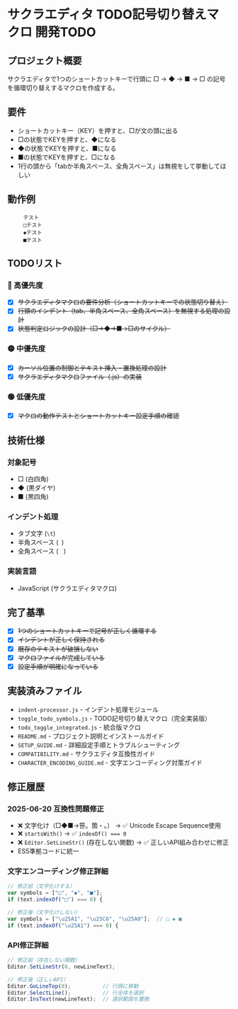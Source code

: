 # サクラエディタ TODO記号切り替えマクロ 開発TODO

## プロジェクト概要
サクラエディタで1つのショートカットキーで行頭に □ → ◆ → ■ → □ の記号を循環切り替えするマクロを作成する。

## 要件
- ショートカットキー（KEY）を押すと、□が文の頭に出る
- □の状態でKEYを押すと、◆になる
- ◆の状態でKEYを押すと、■になる
- ■の状態でKEYを押すと、□になる
- 1行の頭から「tabか半角スペース、全角スペース」は無視をして挙動してほしい

## 動作例
```
　　　テスト
　　　□テスト
　　　◆テスト
　　　■テスト
```

## TODOリスト

### 🔴 高優先度
- [x] ~~サクラエディタマクロの要件分析（ショートカットキーでの状態切り替え）~~
- [x] ~~行頭のインデント（tab、半角スペース、全角スペース）を無視する処理の設計~~
- [x] ~~状態判定ロジックの設計（□→◆→■→□のサイクル）~~

### 🟡 中優先度
- [x] ~~カーソル位置の制御とテキスト挿入・置換処理の設計~~
- [x] ~~サクラエディタマクロファイル（.js）の実装~~

### 🟢 低優先度
- [x] ~~マクロの動作テストとショートカットキー設定手順の確認~~

## 技術仕様

### 対象記号
- □ (白四角)
- ◆ (黒ダイヤ)
- ■ (黒四角)

### インデント処理
- タブ文字 (`\t`)
- 半角スペース (` `)
- 全角スペース (`　`)

### 実装言語
- JavaScript (サクラエディタマクロ)

## 完了基準
- [x] ~~1つのショートカットキーで記号が正しく循環する~~
- [x] ~~インデントが正しく保持される~~
- [x] ~~既存のテキストが破損しない~~
- [x] ~~マクロファイルが完成している~~
- [x] ~~設定手順が明確になっている~~

## 実装済みファイル
- `indent-processor.js` - インデント処理モジュール
- `toggle_todo_symbols.js` - TODO記号切り替えマクロ（完全実装版）
- `todo_toggle_integrated.js` - 統合版マクロ
- `README.md` - プロジェクト説明とインストールガイド
- `SETUP_GUIDE.md` - 詳細設定手順とトラブルシューティング
- `COMPATIBILITY.md` - サクラエディタ互換性ガイド
- `CHARACTER_ENCODING_GUIDE.md` - 文字エンコーディング対策ガイド

## 修正履歴
### 2025-06-20 互換性問題修正
- ❌ 文字化け（□◆■→笹。箇・。） → ✅ Unicode Escape Sequence使用
- ❌ `startsWith()` → ✅ `indexOf() === 0`
- ❌ `Editor.SetLineStr()` (存在しない関数) → ✅ 正しいAPI組み合わせに修正
- ES5準拠コードに統一

### 文字エンコーディング修正詳細
```javascript
// 修正前（文字化けする）
var symbols = ["□", "◆", "■"];
if (text.indexOf("□") === 0) {

// 修正後（文字化けしない）
var symbols = ["\u25A1", "\u25C6", "\u25A0"];  // □ ◆ ■
if (text.indexOf("\u25A1") === 0) {
```

### API修正詳細
```javascript
// 修正前（存在しない関数）
Editor.SetLineStr(0, newLineText);

// 修正後（正しいAPI）
Editor.GoLineTop(0);          // 行頭に移動
Editor.SelectLine();          // 行全体を選択  
Editor.InsText(newLineText);  // 選択範囲を置換
```